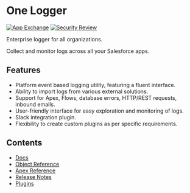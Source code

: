 # One Logger

[![App Exchange](https://img.shields.io/badge/AppExchange-One%20Logger%20-blue?logo=salesforce)](https://appexchange.salesforce.com/appxListingDetail?listingId=a0N4V00000GV75lUAD)
[![Security Review](https://img.shields.io/badge/Security%20Review-Passed-green)](https://appexchange.salesforce.com/appxListingDetail?listingId=a0N4V00000GV75lUAD)

Enterprise logger for all organizations.

Collect and monitor logs across all your Salesforce apps.

## Features

-   Platform event based logging utility, featuring a fluent interface.
-   Ability to import logs from various external solutions.
-   Support for Apex, Flows, database errors, HTTP/REST requests, inbound emails.
-   User-friendly interface for easy exploration and monitoring of logs.
-   Slack integration plugin.
-   Flexibility to create custom plugins as per specific requirements.

## Contents

-   [Docs](/docs/getting-started/installation.md)
-   [Object Reference](/object-reference/ok__Log__c)
-   [Apex Reference](/docs/reference/Logger.md)
-   [Release Notes](/release-notes/1.44)
-   [Plugins](/plugins/slack-for-one-logger)
